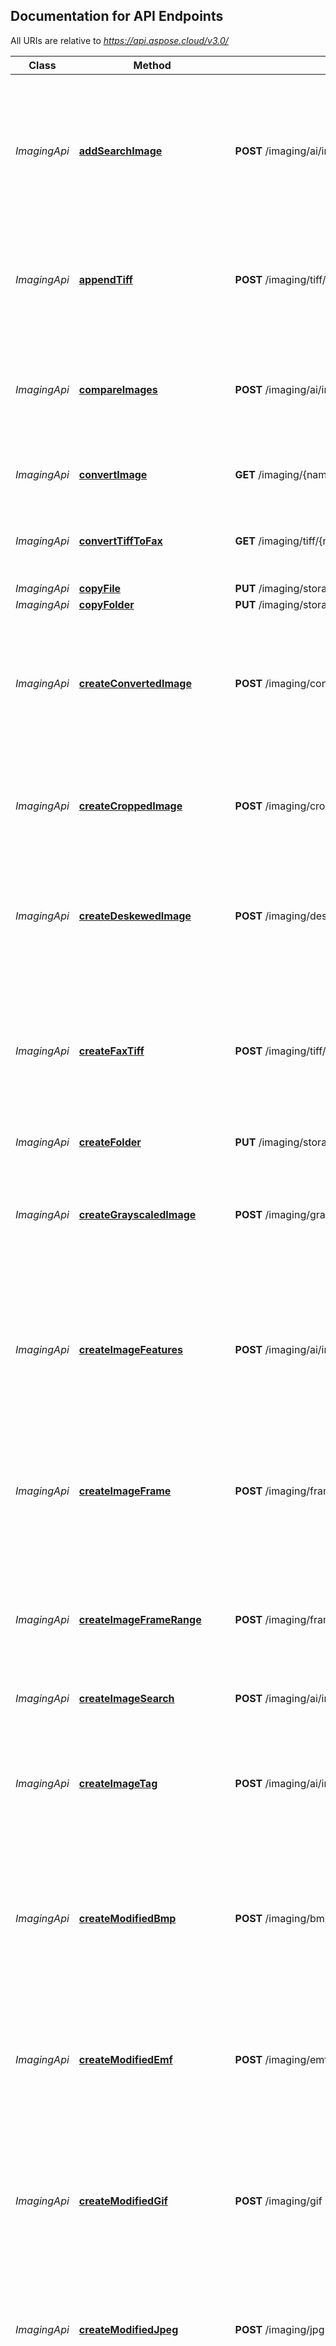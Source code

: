 ﻿## Documentation for API Endpoints

All URIs are relative to *https://api.aspose.cloud/v3.0/*

Class | Method | HTTP request | Description
------------ | ------------- | ------------- | -------------
*ImagingApi* | [**addSearchImage**](ImagingApi.md#addSearchImage) | **POST** /imaging/ai/imageSearch/\{searchContextId}/image | Add image and images features to search context. Image data may be passed as zero-indexed multipart/form-data content or as raw body stream.
*ImagingApi* | [**appendTiff**](ImagingApi.md#appendTiff) | **POST** /imaging/tiff/\{name}/appendTiff | Appends existing TIFF image to another existing TIFF image (i.e. merges TIFF images).
*ImagingApi* | [**compareImages**](ImagingApi.md#compareImages) | **POST** /imaging/ai/imageSearch/\{searchContextId}/compare | Compare two images. Image data may be passed as zero-indexed multipart/form-data content or as raw body stream.
*ImagingApi* | [**convertImage**](ImagingApi.md#convertImage) | **GET** /imaging/\{name}/convert | Convert existing image to another format.
*ImagingApi* | [**convertTiffToFax**](ImagingApi.md#convertTiffToFax) | **GET** /imaging/tiff/\{name}/toFax | Update parameters of existing TIFF image accordingly to fax parameters.
*ImagingApi* | [**copyFile**](ImagingApi.md#copyFile) | **PUT** /imaging/storage/file/copy/\{srcPath} | Copy file
*ImagingApi* | [**copyFolder**](ImagingApi.md#copyFolder) | **PUT** /imaging/storage/folder/copy/\{srcPath} | Copy folder
*ImagingApi* | [**createConvertedImage**](ImagingApi.md#createConvertedImage) | **POST** /imaging/convert | Convert existing image to another format. Image data is passed as zero-indexed multipart/form-data content or as raw body stream. 
*ImagingApi* | [**createCroppedImage**](ImagingApi.md#createCroppedImage) | **POST** /imaging/crop | Crop an image. Image data is passed as zero-indexed multipart/form-data content or as raw body stream.
*ImagingApi* | [**createDeskewedImage**](ImagingApi.md#createDeskewedImage) | **POST** /imaging/deskew | Deskew an image. Image data is passed as zero-indexed multipart/form-data content or as raw body stream.
*ImagingApi* | [**createFaxTiff**](ImagingApi.md#createFaxTiff) | **POST** /imaging/tiff/toFax | Update parameters of TIFF image accordingly to fax parameters. Image data is passed as zero-indexed multipart/form-data content or as raw body stream.
*ImagingApi* | [**createFolder**](ImagingApi.md#createFolder) | **PUT** /imaging/storage/folder/\{path} | Create the folder
*ImagingApi* | [**createGrayscaledImage**](ImagingApi.md#createGrayscaledImage) | **POST** /imaging/grayscale | Grayscales an image. Image data is passed as zero-indexed multipart/form-data content or as raw body stream.
*ImagingApi* | [**createImageFeatures**](ImagingApi.md#createImageFeatures) | **POST** /imaging/ai/imageSearch/\{searchContextId}/features | Extract images features and add them to search context. Image data may be passed as zero-indexed multipart/form-data content or as raw body stream.
*ImagingApi* | [**createImageFrame**](ImagingApi.md#createImageFrame) | **POST** /imaging/frames/\{frameId} | Get separate frame from existing image. Image data is passed as zero-indexed multipart/form-data content or as raw body stream.
*ImagingApi* | [**createImageFrameRange**](ImagingApi.md#createImageFrameRange) | **POST** /imaging/frames/range | Get frames range from existing image. Image data is passed as zero-indexed multipart/form-data content or as raw body stream.
*ImagingApi* | [**createImageSearch**](ImagingApi.md#createImageSearch) | **POST** /imaging/ai/imageSearch/create | Create new search context.
*ImagingApi* | [**createImageTag**](ImagingApi.md#createImageTag) | **POST** /imaging/ai/imageSearch/\{searchContextId}/addTag | Add tag and reference image to search context. Image data is passed as zero-indexed multipart/form-data content or as raw body stream.
*ImagingApi* | [**createModifiedBmp**](ImagingApi.md#createModifiedBmp) | **POST** /imaging/bmp | Update parameters of BMP image. Image data is passed as zero-indexed multipart/form-data content or as raw body stream.
*ImagingApi* | [**createModifiedEmf**](ImagingApi.md#createModifiedEmf) | **POST** /imaging/emf | Process existing EMF imaging using given parameters. Image data is passed as zero-indexed multipart/form-data content or as raw body stream.
*ImagingApi* | [**createModifiedGif**](ImagingApi.md#createModifiedGif) | **POST** /imaging/gif | Update parameters of GIF image. Image data is passed as zero-indexed multipart/form-data content or as raw body stream.
*ImagingApi* | [**createModifiedJpeg**](ImagingApi.md#createModifiedJpeg) | **POST** /imaging/jpg | Update parameters of JPEG image. Image data is passed as zero-indexed multipart/form-data content or as raw body stream.
*ImagingApi* | [**createModifiedJpeg2000**](ImagingApi.md#createModifiedJpeg2000) | **POST** /imaging/jpg2000 | Update parameters of JPEG2000 image. Image data is passed as zero-indexed multipart/form-data content or as raw body stream.
*ImagingApi* | [**createModifiedPsd**](ImagingApi.md#createModifiedPsd) | **POST** /imaging/psd | Update parameters of PSD image. Image data is passed as zero-indexed multipart/form-data content or as raw body stream.
*ImagingApi* | [**createModifiedSvg**](ImagingApi.md#createModifiedSvg) | **POST** /imaging/svg | Update parameters of SVG image. Image data is passed as zero-indexed multipart/form-data content or as raw body stream.
*ImagingApi* | [**createModifiedTiff**](ImagingApi.md#createModifiedTiff) | **POST** /imaging/tiff | Update parameters of TIFF image. Image data is passed as zero-indexed multipart/form-data content or as raw body stream.
*ImagingApi* | [**createModifiedWebP**](ImagingApi.md#createModifiedWebP) | **POST** /imaging/webp | Update parameters of WEBP image. Image data is passed as zero-indexed multipart/form-data content or as raw body stream.
*ImagingApi* | [**createModifiedWmf**](ImagingApi.md#createModifiedWmf) | **POST** /imaging/wmf | Process existing WMF image using given parameters. Image data is passed as zero-indexed multipart/form-data content or as raw body stream.
*ImagingApi* | [**createObjectBounds**](ImagingApi.md#createObjectBounds) | **POST** /imaging/ai/objectdetection/bounds | Detects objects bounds. Image data is passed as zero-indexed multipart/form-data content or as raw body stream.
*ImagingApi* | [**createResizedImage**](ImagingApi.md#createResizedImage) | **POST** /imaging/resize | Resize an image. Image data is passed as zero-indexed multipart/form-data content or as raw body stream.
*ImagingApi* | [**createRotateFlippedImage**](ImagingApi.md#createRotateFlippedImage) | **POST** /imaging/rotateflip | Rotate and/or flip an image. Image data is passed as zero-indexed multipart/form-data content or as raw body stream.
*ImagingApi* | [**createSavedImageAs**](ImagingApi.md#createSavedImageAs) | **POST** /imaging/saveAs | Export existing image to another format. Image data is passed as zero-indexed multipart/form-data content or as raw body stream. 
*ImagingApi* | [**createUpdatedImage**](ImagingApi.md#createUpdatedImage) | **POST** /imaging/updateImage | Perform scaling, cropping and flipping of an image in a single request. Image data is passed as zero-indexed multipart/form-data content or as raw body stream.
*ImagingApi* | [**createVisualObjectBounds**](ImagingApi.md#createVisualObjectBounds) | **POST** /imaging/ai/objectdetection/visualbounds | Detects objects bounds and draw them on the original image. Image data is passed as zero-indexed multipart/form-data content or as raw body stream
*ImagingApi* | [**createWebSiteImageFeatures**](ImagingApi.md#createWebSiteImageFeatures) | **POST** /imaging/ai/imageSearch/\{searchContextId}/features/web | Extract images features from web page and add them to search context
*ImagingApi* | [**cropImage**](ImagingApi.md#cropImage) | **GET** /imaging/\{name}/crop | Crop an existing image.
*ImagingApi* | [**deleteFile**](ImagingApi.md#deleteFile) | **DELETE** /imaging/storage/file/\{path} | Delete file
*ImagingApi* | [**deleteFolder**](ImagingApi.md#deleteFolder) | **DELETE** /imaging/storage/folder/\{path} | Delete folder
*ImagingApi* | [**deleteImageFeatures**](ImagingApi.md#deleteImageFeatures) | **DELETE** /imaging/ai/imageSearch/\{searchContextId}/features | Deletes image features from search context.
*ImagingApi* | [**deleteImageSearch**](ImagingApi.md#deleteImageSearch) | **DELETE** /imaging/ai/imageSearch/\{searchContextId} | Deletes the search context.
*ImagingApi* | [**deleteSearchImage**](ImagingApi.md#deleteSearchImage) | **DELETE** /imaging/ai/imageSearch/\{searchContextId}/image | Delete image and images features from search context
*ImagingApi* | [**deskewImage**](ImagingApi.md#deskewImage) | **GET** /imaging/\{name}/deskew | Deskew an existing image.
*ImagingApi* | [**downloadFile**](ImagingApi.md#downloadFile) | **GET** /imaging/storage/file/\{path} | Download file
*ImagingApi* | [**extractImageFeatures**](ImagingApi.md#extractImageFeatures) | **GET** /imaging/ai/imageSearch/\{searchContextId}/image2features | Extract features from image without adding to search context. Image data may be passed as zero-indexed multipart/form-data content or as raw body stream.
*ImagingApi* | [**extractImageFrameProperties**](ImagingApi.md#extractImageFrameProperties) | **POST** /imaging/frames/\{frameId}/properties | Get separate frame properties of existing image. Image data is passed as zero-indexed multipart/form-data content or as raw body stream.
*ImagingApi* | [**extractImageProperties**](ImagingApi.md#extractImageProperties) | **POST** /imaging/properties | Get properties of an image. Image data is passed as zero-indexed multipart/form-data content or as raw body stream.
*ImagingApi* | [**filterEffectImage**](ImagingApi.md#filterEffectImage) | **PUT** /imaging/\{name}/filterEffect | Apply filtering effects to an existing image.
*ImagingApi* | [**findImageDuplicates**](ImagingApi.md#findImageDuplicates) | **GET** /imaging/ai/imageSearch/\{searchContextId}/findDuplicates | Find images duplicates.
*ImagingApi* | [**findImagesByTags**](ImagingApi.md#findImagesByTags) | **POST** /imaging/ai/imageSearch/\{searchContextId}/findByTags | Find images by tags. Tags JSON string is passed as zero-indexed multipart/form-data content or as raw body stream.
*ImagingApi* | [**findSimilarImages**](ImagingApi.md#findSimilarImages) | **GET** /imaging/ai/imageSearch/\{searchContextId}/findSimilar | Find similar images. Image data may be passed as zero-indexed multipart/form-data content or as raw body stream.
*ImagingApi* | [**getDiscUsage**](ImagingApi.md#getDiscUsage) | **GET** /imaging/storage/disc | Get disc usage
*ImagingApi* | [**getFilesList**](ImagingApi.md#getFilesList) | **GET** /imaging/storage/folder/\{path} | Get all files and folders within a folder
*ImagingApi* | [**getFileVersions**](ImagingApi.md#getFileVersions) | **GET** /imaging/storage/version/\{path} | Get file versions
*ImagingApi* | [**getImageFeatures**](ImagingApi.md#getImageFeatures) | **GET** /imaging/ai/imageSearch/\{searchContextId}/features | Gets image features from search context.
*ImagingApi* | [**getImageFrame**](ImagingApi.md#getImageFrame) | **GET** /imaging/\{name}/frames/\{frameId} | Get separate frame from existing image.
*ImagingApi* | [**getImageFrameProperties**](ImagingApi.md#getImageFrameProperties) | **GET** /imaging/\{name}/frames/\{frameId}/properties | Get separate frame properties of existing image.
*ImagingApi* | [**getImageFrameRange**](ImagingApi.md#getImageFrameRange) | **GET** /imaging/\{name}/frames/range | Get frames range from existing image.
*ImagingApi* | [**getImageProperties**](ImagingApi.md#getImageProperties) | **GET** /imaging/\{name}/properties | Get properties of an image.
*ImagingApi* | [**getImageSearchStatus**](ImagingApi.md#getImageSearchStatus) | **GET** /imaging/ai/imageSearch/\{searchContextId}/status | Gets the search context status.
*ImagingApi* | [**getObjectBounds**](ImagingApi.md#getObjectBounds) | **GET** /imaging/ai/objectdetection/\{name}/bounds | Detects objects' bounds
*ImagingApi* | [**getSearchImage**](ImagingApi.md#getSearchImage) | **GET** /imaging/ai/imageSearch/\{searchContextId}/image | Get image from search context
*ImagingApi* | [**getVisualObjectBounds**](ImagingApi.md#getVisualObjectBounds) | **GET** /imaging/ai/objectdetection/\{name}/visualbounds | Detects objects bounds and draw them on the original image
*ImagingApi* | [**grayscaleImage**](ImagingApi.md#grayscaleImage) | **GET** /imaging/\{name}/grayscale | Grayscale an existing image.
*ImagingApi* | [**modifyBmp**](ImagingApi.md#modifyBmp) | **GET** /imaging/\{name}/bmp | Update parameters of existing BMP image.
*ImagingApi* | [**modifyEmf**](ImagingApi.md#modifyEmf) | **GET** /imaging/\{name}/emf | Process existing EMF imaging using given parameters.
*ImagingApi* | [**modifyGif**](ImagingApi.md#modifyGif) | **GET** /imaging/\{name}/gif | Update parameters of existing GIF image.
*ImagingApi* | [**modifyJpeg**](ImagingApi.md#modifyJpeg) | **GET** /imaging/\{name}/jpg | Update parameters of existing JPEG image.
*ImagingApi* | [**modifyJpeg2000**](ImagingApi.md#modifyJpeg2000) | **GET** /imaging/\{name}/jpg2000 | Update parameters of existing JPEG2000 image.
*ImagingApi* | [**modifyPsd**](ImagingApi.md#modifyPsd) | **GET** /imaging/\{name}/psd | Update parameters of existing PSD image.
*ImagingApi* | [**modifySvg**](ImagingApi.md#modifySvg) | **GET** /imaging/\{name}/svg | Update parameters of existing SVG image.
*ImagingApi* | [**modifyTiff**](ImagingApi.md#modifyTiff) | **GET** /imaging/\{name}/tiff | Update parameters of existing TIFF image.
*ImagingApi* | [**modifyWebP**](ImagingApi.md#modifyWebP) | **GET** /imaging/\{name}/webp | Update parameters of existing WEBP image.
*ImagingApi* | [**modifyWmf**](ImagingApi.md#modifyWmf) | **GET** /imaging/\{name}/wmf | Process existing WMF image using given parameters.
*ImagingApi* | [**moveFile**](ImagingApi.md#moveFile) | **PUT** /imaging/storage/file/move/\{srcPath} | Move file
*ImagingApi* | [**moveFolder**](ImagingApi.md#moveFolder) | **PUT** /imaging/storage/folder/move/\{srcPath} | Move folder
*ImagingApi* | [**objectExists**](ImagingApi.md#objectExists) | **GET** /imaging/storage/exist/\{path} | Check if file or folder exists
*ImagingApi* | [**resizeImage**](ImagingApi.md#resizeImage) | **GET** /imaging/\{name}/resize | Resize an existing image.
*ImagingApi* | [**rotateFlipImage**](ImagingApi.md#rotateFlipImage) | **GET** /imaging/\{name}/rotateflip | Rotate and/or flip an existing image.
*ImagingApi* | [**saveImageAs**](ImagingApi.md#saveImageAs) | **GET** /imaging/\{name}/saveAs | Export existing image to another format.
*ImagingApi* | [**storageExists**](ImagingApi.md#storageExists) | **GET** /imaging/storage/\{storageName}/exist | Check if storage exists
*ImagingApi* | [**updateImage**](ImagingApi.md#updateImage) | **GET** /imaging/\{name}/updateImage | Perform scaling, cropping and flipping of an existing image in a single request.
*ImagingApi* | [**updateImageFeatures**](ImagingApi.md#updateImageFeatures) | **PUT** /imaging/ai/imageSearch/\{searchContextId}/features | Update images features in search context. Image data may be passed as zero-indexed multipart/form-data content or as raw body stream.
*ImagingApi* | [**updateSearchImage**](ImagingApi.md#updateSearchImage) | **PUT** /imaging/ai/imageSearch/\{searchContextId}/image | Update image and images features in search context. Image data may be passed as zero-indexed multipart/form-data content or as raw body stream.
*ImagingApi* | [**uploadFile**](ImagingApi.md#uploadFile) | **PUT** /imaging/storage/file/\{path} | Upload file

## Documentation for Models

Class | Description
----- | -----
[**BigRectangularFilterProperties**](BigRectangularFilterProperties.md) | Big Rectangular Filter Options
[**BilateralSmoothingFilterProperties**](BilateralSmoothingFilterProperties.md) | The Bilateral Smoothing Filter Options.
[**BmpProperties**](BmpProperties.md) | Represents information about image in bmp format.
[**ConvolutionFilterProperties**](ConvolutionFilterProperties.md) | The convolution filter.
[**DeconvolutionFilterProperties**](DeconvolutionFilterProperties.md) | Deconvolution Filter Options, abstract class
[**DetectedObject**](DetectedObject.md) | 
[**DetectedObjectList**](DetectedObjectList.md) | Wrapper for detected objects array
[**DicomProperties**](DicomProperties.md) | Represents information about image in dicom format.
[**DiscUsage**](DiscUsage.md) | Class for disc space information.
[**DjvuProperties**](DjvuProperties.md) | Represents properties of djvu file.
[**DngProperties**](DngProperties.md) | Represents information about image in DNG format.
[**Error**](Error.md) | Error
[**ErrorDetails**](ErrorDetails.md) | The error details
[**ExifData**](ExifData.md) | Represents common EXIF data section.
[**FilesList**](FilesList.md) | Files list
[**FilesUploadResult**](FilesUploadResult.md) | File upload result
[**FileVersion**](FileVersion.md) | File Version
[**FileVersions**](FileVersions.md) | File versions FileVersion.
[**FilterPropertiesBase**](FilterPropertiesBase.md) | Filter Options Base, abstract class
[**GaussianBlurFilterProperties**](GaussianBlurFilterProperties.md) | The Gaussian blur
[**GaussWienerFilterProperties**](GaussWienerFilterProperties.md) | Gauss Wiener Filter Options Deblur gauss
[**GifProperties**](GifProperties.md) | Represents information about image in GIF format.
[**ImageDuplicates**](ImageDuplicates.md) | Image duplicates.
[**ImageDuplicatesSet**](ImageDuplicatesSet.md) | Duplicate images set. 
[**ImageFeatures**](ImageFeatures.md) | Image features.
[**ImagingResponse**](ImagingResponse.md) | Represents information about image.
[**JfifData**](JfifData.md) | Represents JFIF data.
[**Jpeg2000Properties**](Jpeg2000Properties.md) | Represents information about image in JPEG2000 format.
[**JpegExifData**](JpegExifData.md) | Represents EXIF data for JPEG
[**JpegProperties**](JpegProperties.md) | Represents information about image in JPEG format.
[**MedianFilterProperties**](MedianFilterProperties.md) | Median filter
[**MotionWienerFilterProperties**](MotionWienerFilterProperties.md) | Deconvolution filter options deblur motion 
[**ObjectExist**](ObjectExist.md) | Object exists
[**OdgMetadata**](OdgMetadata.md) | ODG format metadata
[**OdgPage**](OdgPage.md) | ODG page info
[**OdgProperties**](OdgProperties.md) | ODG format specific properties
[**PngProperties**](PngProperties.md) | Represents information about image in PNG format.
[**PsdProperties**](PsdProperties.md) | Represents information about PSD image
[**Rectangle**](Rectangle.md) | 
[**SearchContextStatus**](SearchContextStatus.md) | Search context status.
[**SearchResult**](SearchResult.md) | Image search result.
[**SearchResultsSet**](SearchResultsSet.md) | Search results set.
[**SharpenFilterProperties**](SharpenFilterProperties.md) | The Sharpen filter options 
[**SmallRectangularFilterProperties**](SmallRectangularFilterProperties.md) | Small rectangular filter options
[**StorageExist**](StorageExist.md) | Storage exists
[**StorageFile**](StorageFile.md) | File or folder information
[**SvgProperties**](SvgProperties.md) | Represents information about image in PNG format.
[**TiffFrame**](TiffFrame.md) | Represents information about TIFF frame.
[**TiffOptions**](TiffOptions.md) | Represents options for TIFF frame.
[**TiffProperties**](TiffProperties.md) | Represents properties of TIFF image.
[**WebPProperties**](WebPProperties.md) | Represents information about image in WEBP format.
